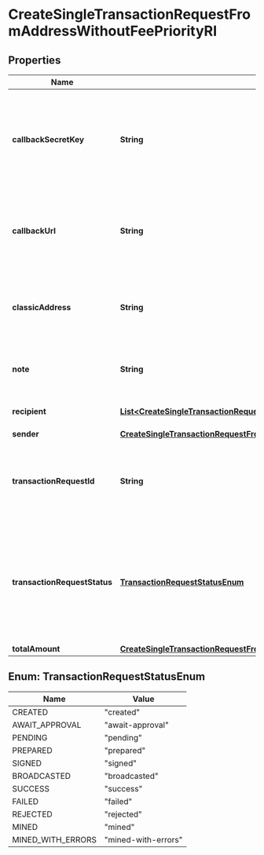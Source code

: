

# CreateSingleTransactionRequestFromAddressWithoutFeePriorityRI


## Properties

| Name | Type | Description | Notes |
|------------ | ------------- | ------------- | -------------|
|**callbackSecretKey** | **String** | Represents the Secret Key value provided by the customer. This field is used for security purposes during the callback notification, in order to prove the sender of the callback as Crypto APIs. For more information please see our [Documentation](https://developers.cryptoapis.io/technical-documentation/general-information/callbacks#callback-security). |  [optional] |
|**callbackUrl** | **String** | Represents the URL that is set by the customer where the callback will be received at. The callback notification will be received only if and when the event occurs. &#x60;We support ONLY httpS type of protocol&#x60;. |  [optional] |
|**classicAddress** | **String** | Represents the public address, which is a compressed and shortened form of a public key. The classic address is shown when the source address is an x-Address. |  [optional] |
|**note** | **String** | Represents an optional note to add a free text in, explaining or providing additional detail on the transaction request. |  [optional] |
|**recipient** | [**List&lt;CreateSingleTransactionRequestFromAddressWithoutFeePriorityRIRecipientInner&gt;**](CreateSingleTransactionRequestFromAddressWithoutFeePriorityRIRecipientInner.md) | Defines the destination for the transaction, i.e. the recipient(s). |  |
|**sender** | [**CreateSingleTransactionRequestFromAddressWithoutFeePriorityRISender**](CreateSingleTransactionRequestFromAddressWithoutFeePriorityRISender.md) |  |  |
|**transactionRequestId** | **String** | Represents a unique identifier of the transaction request (the request sent to make a transaction), which helps in identifying which callback and which &#x60;referenceId&#x60; concern that specific transaction request. |  |
|**transactionRequestStatus** | [**TransactionRequestStatusEnum**](#TransactionRequestStatusEnum) | Defines the status of the transaction, e.g. \&quot;created, \&quot;await_approval\&quot;, \&quot;pending\&quot;, \&quot;prepared\&quot;, \&quot;signed\&quot;, \&quot;broadcasted\&quot;, \&quot;success\&quot;, \&quot;failed\&quot;, \&quot;rejected\&quot;, mined\&quot;. |  |
|**totalAmount** | [**CreateSingleTransactionRequestFromAddressWithoutFeePriorityRITotalAmount**](CreateSingleTransactionRequestFromAddressWithoutFeePriorityRITotalAmount.md) |  |  [optional] |



## Enum: TransactionRequestStatusEnum

| Name | Value |
|---- | -----|
| CREATED | &quot;created&quot; |
| AWAIT_APPROVAL | &quot;await-approval&quot; |
| PENDING | &quot;pending&quot; |
| PREPARED | &quot;prepared&quot; |
| SIGNED | &quot;signed&quot; |
| BROADCASTED | &quot;broadcasted&quot; |
| SUCCESS | &quot;success&quot; |
| FAILED | &quot;failed&quot; |
| REJECTED | &quot;rejected&quot; |
| MINED | &quot;mined&quot; |
| MINED_WITH_ERRORS | &quot;mined-with-errors&quot; |



